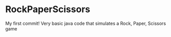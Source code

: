 # RockPaperScissors
My first commit!
Very basic java code that simulates a Rock, Paper, Scissors game
